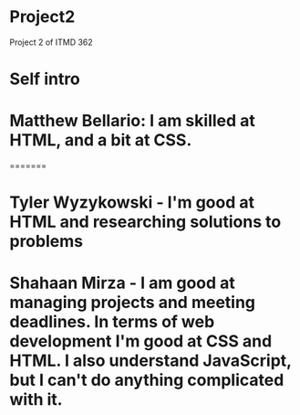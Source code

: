 # Project2
Project 2 of ITMD 362

# Self intro

# Matthew Bellario: I am skilled at HTML, and a bit at CSS.
=======
# Tyler Wyzykowski - I'm good at HTML and researching solutions to problems

# Shahaan Mirza - I am good at managing projects and meeting deadlines. In terms of web development I'm good at CSS and HTML. I also understand JavaScript, but I can't do anything complicated with it.
